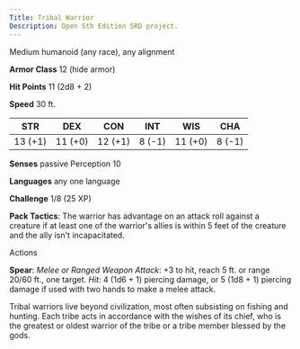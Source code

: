 ```yaml
---
Title: Tribal Warrior
Description: Open 5th Edition SRD project.
---
```


Medium humanoid (any race), any alignment

**Armor Class** 12 (hide armor)

**Hit Points** 11 (2d8 + 2)

**Speed** 30 ft.

STR     | DEX     | CON     | INT    | WIS     | CHA
------- | ------- | ------- | ------ | ------- | ------
13 (+1) | 11 (+0) | 12 (+1) | 8 (-1) | 11 (+0) | 8 (-1)

**Senses** passive Perception 10

**Languages** any one language

**Challenge** 1/8 (25 XP)

**Pack Tactics**: The warrior has advantage on an attack roll     against a creature if at least one of the warrior's allies is within     5 feet of the creature and the ally isn't incapacitated.

Actions

**Spear**: _Melee or Ranged Weapon Attack_: +3 to hit, reach 5 ft.     or range 20/60 ft., one target. _Hit_: 4 (1d6 + 1) piercing damage,     or 5 (1d8 + 1) piercing damage if used with two hands to make a     melee attack.

Tribal warriors live beyond civilization, most often subsisting on fishing and hunting. Each tribe acts in accordance with the wishes of its chief, who is the greatest or oldest warrior of the tribe or a tribe member blessed by the gods.

